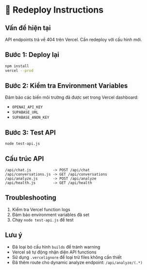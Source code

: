 # 🔄 Redeploy Instructions

## Vấn đề hiện tại
API endpoints trả về 404 trên Vercel. Cần redeploy với cấu hình mới.

## Bước 1: Deploy lại
```bash
npm install
vercel --prod
```

## Bước 2: Kiểm tra Environment Variables
Đảm bảo các biến môi trường đã được set trong Vercel dashboard:
- `OPENAI_API_KEY`
- `SUPABASE_URL` 
- `SUPABASE_ANON_KEY`

## Bước 3: Test API
```bash
node test-api.js
```

## Cấu trúc API
```
/api/chat.js          -> POST /api/chat
/api/conversations.js -> GET /api/conversations  
/api/analyze.js       -> POST /api/analyze
/api/health.js        -> GET /api/health
```

## Troubleshooting
1. Kiểm tra Vercel function logs
2. Đảm bảo environment variables đã set
3. Chạy `node test-api.js` để test

## Lưu ý
- Đã loại bỏ cấu hình `builds` để tránh warning
- Vercel sẽ tự động nhận diện API functions
- Sử dụng `.vercelignore` để loại trừ files không cần thiết
- Đã thêm route cho dynamic analyze endpoint: `/api/analyze/(.*)` 